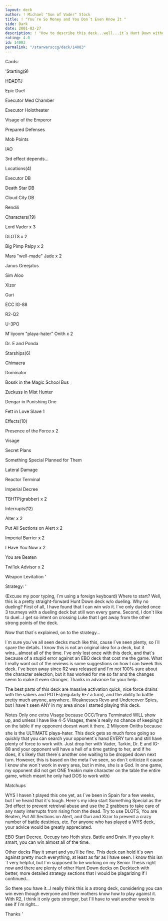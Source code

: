 ```yaml
---
layout: deck
author: ! Michael "Son of Vader" Stock
title: ! "You´re So Money and You Don´t Even Know It "
side: Dark
date: 2001-02-27
description: ! "How to describe this deck...well...it´s Hunt Down without dueling...´nuf said."
rating: 4.0
id: 14083
permalink: "/starwarsccg/deck/14083"
---
```

Cards: 

'Starting(9)

HDADTJ

Epic Duel

Executor Med Chamber

Executor Holotheater

Visage of the Emperor

Prepared Defenses

Mob Points

IAO

3rd effect depends...


Locations(4)

Executor DB

Death Star DB

Cloud City DB

Rendili


Characters(19)

Lord Vader x 3

DLOTS x 2

Big Pimp Palpy x 2

Mara "well-made" Jade x 2

Janus Greejatus

Sim Aloo

Xizor

Guri

ECC IG-88

R2-Q2

U-3PO

M´iiyoom "playa-hater" Onith x 2

Dr. E and Ponda


Starships(6)

Chimaera

Dominator

Bossk in the Magic School Bus

Zuckuss in Mist Hunter

Dengar in Punishing One

Fett in Love Slave 1


Effects(10)

Presence of the Force x 2

Visage 

Secret Plans

Something Special Planned for Them

Lateral Damage

Reactor Terminal

Imperial Decree

TBHTP(grabber) x 2


Interrupts(12)

Alter x 2

Put All Sections on Alert x 2

Imperial Barrier x 2

I Have You Now x 2

You are Beaten

Twi’lek Advisor x 2

Weapon Levitation '

Strategy: '

(Excuse my poor typing, I´m using a foreign keyboard) Where to start?  Well, this is a pretty straight-forward Hunt Down deck w/o dueling.  Why no dueling?  First of all, I have found that I can win w/o it.  I´ve only dueled once 3 tourneys with a dueling deck but still won every game.  Second, I don´t like to duel...I get so intent on crossing Luke that I get away from the other strong points of the deck.  

Now that that´s explained, on to the strategy...


I´m sure you´ve all seen decks much like this, cause I´ve seen plenty, so I´ll spare the details.  I know this is not an original idea for a deck, but it wins...almost all of the time.  I´ve only lost once with this deck, and that´s because of a stupid error against an EBO deck that cost me the game.  What I really want out of the reviews is some suggestions on how I can tweek this deck.  I´ve been away since R2 was released and I´m not 100% sure about the character selection, but it has worked for me so far and the changes seem to make it even stronger.  Thanks in advance for your help.


The best parts of this deck are massive activation quick, nice force drains with the sabers and POTFs(regularly 6-7 a turn), and the ability to battle pretty much anyone, anywhere.  Weaknesses Revo and Undercover Spies, but I have´t seen ANY in my area since I started playing this deck.


Notes  Only one extra Visage because OCC/Trans Terminated WILL show up, and unless I have like 4-5 Visages, there´s really no chance of keeping it on the table if my opponent doesnt want it there.  2 Miiyoom Oniths because she is the ULTIMATE playa-hater.  This deck gets so much force going so quickly that you can search your opponent´s hand EVERY turn and still have plenty of force to work with.  Just drop her with Vader, Tarkin, Dr. E  and IG-88 and your opponent will have a hell of a time getting to her, and if he does, it´s likely that there´s another one waiting to be dropped down next turn.  However, this is based on the meta I´ve seen, so don´t criticize it cause I know she won´t work in every area, but in mine, she is a God.  In one game, my opponent did not get ONE freakin male character on the table the entire game, which meant he only had DOS to work with)



Matchups


WYS  I haven´t played this one yet, as I´ve been in Spain for a few weeks, but I´ve heard that it´s tough.  Here´s my idea  start Something Special as the 3rd effect to prevent retreival abuse and use the 2 grabbers to take care of any nasty interrupts from rising from the dead.  Try to use DLOTS, You are Beaten, Put All Sections on Alert, and Guri and Xizor to prevent a crazy number of battle destinies, etc.  For anyone who has played a WYS deck, your advice would be greatly appreciated.


EBO  Start Decree.  Occupy two Hoth sites.  Battle and Drain.  If you play it smart, you can win almost all of the time.


Other decks Play it smart and you´ll be fine.  This deck can hold it´s own against pretty much everything, at least as far as I have seen.  I know this isn´t very helpful, but I´m supposed to be working on my Senior Thesis right now and there are plenty of other Hunt Down decks on Decktech with better, more detailed strategy sections that I would be plagarizing if I continued...


So there you have it...I really think this is a strong deck, considering you can win even though everyone and their mothers know how to play against it.  With R2, I think it only gets stronger, but I´ll have to wait another week to see if I´m right...


Thanks   '
